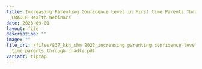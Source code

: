 ```yaml
---
title: Increasing Parenting Confidence Level in First time Parents Through
  CRADLE Health Webinars
date: 2023-09-01
layout: file
description: ""
image: ""
file_url: /files/837_kkh_shm 2022_increasing parenting confidence level in first
  time parents through cradle.pdf
variant: tiptap
---
```

